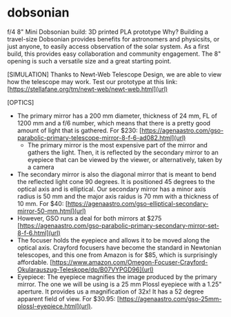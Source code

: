 # dobsonian 

f/4 8" Mini Dobsonian build: 3D printed PLA prototype 
Why? Building a travel-size Dobsonian provides benefits for astronomers and physicsits, or just anyone, to easily access observation of the solar system. As a first build, this provides easy collaboration and community engagement. The 8" opening is such a versatile size and a great starting point.


[SIMULATION]
Thanks to Newt-Web Telescope Design, we are able to view how the telescope may work. Test our prototype at this link: [https://stellafane.org/tm/newt-web/newt-web.html](url)

[OPTICS]
- The primary mirror has a 200 mm diameter, thickness of 24 mm, FL of 1200 mm and a f/6 number, which means that there is a pretty good amount of light that is gathered. For $230: [https://agenaastro.com/gso-parabolic-primary-telescope-mirror-8-f-6-ad082.html](url)
  - The primary mirror is the most expensive part of the mirror and gathers the light. Then, it is reflected by the secondary mirror to an eyepiece that can be viewed by the viewer,
    or alternatively, taken by a camera
- The secondary mirror is also the diagonal mirror that is meant to bend the reflected light cone 90 degrees. It is positioned 45 degrees to the optical axis and is elliptical. Our secondary mirror has a minor axis radius is 50 mm and the major axis raidus is 70 mm with a thickness of 10 mm. For $40: [https://agenaastro.com/gso-elliptical-secondary-mirror-50-mm.html](url)
- However, GSO runs a deal for both mirrors at $275 [https://agenaastro.com/gso-parabolic-primary-secondary-mirror-set-8-f-6.html](url)
- The focuser holds the eyepiece and allows it to be moved along the optical axis. Crayford focusers have become the standard in Newtonian telescopes, and this one from Amazon is for $85, which is surprisingly affordable. [https://www.amazon.com/Omegon-Focuser-Crayford-Okularauszug-Teleskope/dp/B07VYPGD96](url)
- Eyepiece: The eyepiece magnifies the image produced by the primary mirror. The one we will be using is a 25 mm Plossl eyepiece with a 1.25" aperture. It provides us a magnification of 32x! It has a 52 degree apparent field of view. For $30.95: [https://agenaastro.com/gso-25mm-plossl-eyepiece.html](url).
